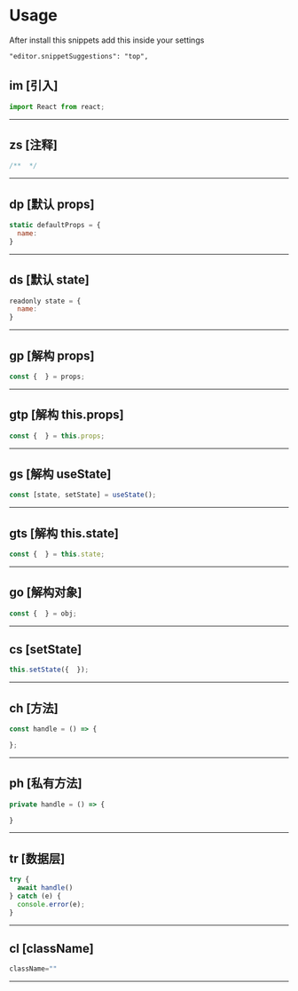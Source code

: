 # Usage

After install this snippets add this inside your settings

`"editor.snippetSuggestions": "top",`

## im [引入]

```js
import React from react;
```

---

## zs [注释]

```js
/**  */
```

---

## dp [默认 props]

```js
static defaultProps = {
  name:
}
```

---

## ds [默认 state]

```js
readonly state = {
  name:
}
```

---

## gp [解构 props]

```js
const {  } = props;
```

---

## gtp [解构 this.props]

```js
const {  } = this.props;
```

---

## gs [解构 useState]

```js
const [state, setState] = useState();
```

---

## gts [解构 this.state]

```js
const {  } = this.state;
```

---

## go [解构对象]

```js
const {  } = obj;
```

---

## cs [setState]

```js
this.setState({  });
```

---

## ch [方法]

```js
const handle = () => {

};
```

---

## ph [私有方法]

```js
private handle = () => {

}
```

---

## tr [数据层]

```js
try {
  await handle()
} catch (e) {
  console.error(e);
}
```

---

## cl [className]

```js
className=""
```

---
